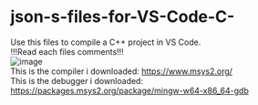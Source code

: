 # json-s-files-for-VS-Code-C-
Use this files to compile a C++ project in VS Code. <br>
!!!Read each files comments!!! <br>
![image](https://user-images.githubusercontent.com/80979314/190522337-b86b4180-d21c-4aa3-b38c-60b23cd70c0a.png) <br>
This is the compiler i downloaded: https://www.msys2.org/ <br>
This is the debugger i downloaded: https://packages.msys2.org/package/mingw-w64-x86_64-gdb

